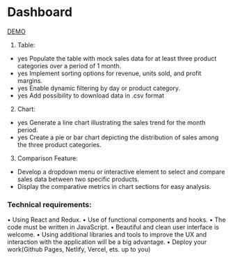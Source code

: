 # Dashboard

[DEMO](https://dashboard-phi-roan.vercel.app/)

1. Table:

- yes Populate the table with mock sales data for at least three product categories
  over a period of 1 month.
- yes Implement sorting options for revenue, units sold, and profit margins.
- yes Enable dynamic filtering by day or product category.
- yes Add possibility to download data in .csv format

2. Chart:

- yes Generate a line chart illustrating the sales trend for the month period.
- yes Create a pie or bar chart depicting the distribution of sales among the three product categories.

3. Comparison Feature:

- Develop a dropdown menu or interactive element to select and compare sales data between two specific products.
- Display the comparative metrics in chart sections for easy analysis.

### Technical requirements:

• Using React and Redux.
• Use of functional components and hooks.
• The code must be written in JavaScript.
• Beautiful and clean user interface is welcome.
• Using additional libraries and tools to improve the UX and interaction with the
application will be a big advantage.
• Deploy your work(Github Pages, Netlify, Vercel, ets. up to you)
